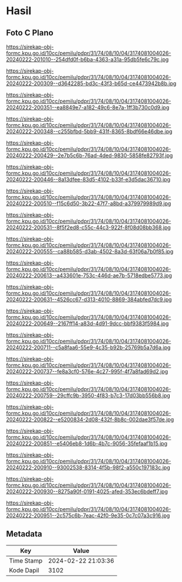 # Hasil

## Foto C Plano

https://sirekap-obj-formc.kpu.go.id/10cc/pemilu/pdpr/31/74/08/10/04/3174081004026-20240222-201010--254dfd0f-b6ba-4363-a31a-95db5fe6c79c.jpg

https://sirekap-obj-formc.kpu.go.id/10cc/pemilu/pdpr/31/74/08/10/04/3174081004026-20240222-200309--d3642285-bd3c-43f3-b65d-ce4473942b8b.jpg

https://sirekap-obj-formc.kpu.go.id/10cc/pemilu/pdpr/31/74/08/10/04/3174081004026-20240222-200351--ea8849e7-a182-49c6-8e7a-1ff3b730c0d9.jpg

https://sirekap-obj-formc.kpu.go.id/10cc/pemilu/pdpr/31/74/08/10/04/3174081004026-20240222-200348--c255bfbd-5bb9-431f-8365-8bdf66e46dbe.jpg

https://sirekap-obj-formc.kpu.go.id/10cc/pemilu/pdpr/31/74/08/10/04/3174081004026-20240222-200429--2e7b5c6b-76ad-4ded-9830-5858fe82793f.jpg

https://sirekap-obj-formc.kpu.go.id/10cc/pemilu/pdpr/31/74/08/10/04/3174081004026-20240222-200446--8a13dfee-83d5-4102-b33f-e3d5dac36710.jpg

https://sirekap-obj-formc.kpu.go.id/10cc/pemilu/pdpr/31/74/08/10/04/3174081004026-20240222-200510--f15c6d50-3b22-47f7-a8bd-a379979989d9.jpg

https://sirekap-obj-formc.kpu.go.id/10cc/pemilu/pdpr/31/74/08/10/04/3174081004026-20240222-200531--8f5f2ed8-c55c-44c3-922f-8f08d08bb368.jpg

https://sirekap-obj-formc.kpu.go.id/10cc/pemilu/pdpr/31/74/08/10/04/3174081004026-20240222-200555--ca88b585-d3ab-4502-8a3d-63f06a7b0f85.jpg

https://sirekap-obj-formc.kpu.go.id/10cc/pemilu/pdpr/31/74/08/10/04/3174081004026-20240222-200613--a433601e-753c-446d-ae7b-5718edbe5773.jpg

https://sirekap-obj-formc.kpu.go.id/10cc/pemilu/pdpr/31/74/08/10/04/3174081004026-20240222-200631--4526cc67-d313-4010-8869-384abfed7dc9.jpg

https://sirekap-obj-formc.kpu.go.id/10cc/pemilu/pdpr/31/74/08/10/04/3174081004026-20240222-200649--2167ff14-a83d-4d91-9dcc-bbf9383f5984.jpg

https://sirekap-obj-formc.kpu.go.id/10cc/pemilu/pdpr/31/74/08/10/04/3174081004026-20240222-200711--c5a8faa6-55e9-4c35-b92b-25769b5a7d6a.jpg

https://sirekap-obj-formc.kpu.go.id/10cc/pemilu/pdpr/31/74/08/10/04/3174081004026-20240222-200737--fe8a3cf0-576e-4c27-995f-4f7a8fad69d2.jpg

https://sirekap-obj-formc.kpu.go.id/10cc/pemilu/pdpr/31/74/08/10/04/3174081004026-20240222-200759--29cffc9b-3950-4f83-b7c3-17d03bb556b8.jpg

https://sirekap-obj-formc.kpu.go.id/10cc/pemilu/pdpr/31/74/08/10/04/3174081004026-20240222-200822--e5200834-2d08-432f-8b8c-002dae3f57de.jpg

https://sirekap-obj-formc.kpu.go.id/10cc/pemilu/pdpr/31/74/08/10/04/3174081004026-20240222-200851--e5406eb8-1d6b-4b7c-9056-35fefaaf1b15.jpg

https://sirekap-obj-formc.kpu.go.id/10cc/pemilu/pdpr/31/74/08/10/04/3174081004026-20240222-200910--93002538-8314-4f5b-98f2-a550c197183c.jpg

https://sirekap-obj-formc.kpu.go.id/10cc/pemilu/pdpr/31/74/08/10/04/3174081004026-20240222-200930--8275a90f-0191-4025-afed-353ec6bdeff7.jpg

https://sirekap-obj-formc.kpu.go.id/10cc/pemilu/pdpr/31/74/08/10/04/3174081004026-20240222-200951--2c575c6b-7eac-42f0-9e35-0c7c07a3c916.jpg


## Metadata

| Key        | Value               |
| ---------- | ------------------- |
| Time Stamp | 2024-02-22 21:03:36 |
| Kode Dapil | 3102                |



